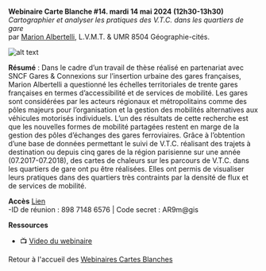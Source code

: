 **Webinaire Carte Blanche #14. mardi 14 mai 2024 (12h30-13h30)** </br>
_Cartographier et analyser les pratiques des V.T.C. dans les quartiers de gare_ </br>
par [Marion Albertelli](https://www.linkedin.com/in/marion-albertelli-06659749/?originalSubdomain=fr), L.V.M.T. & UMR 8504 Géographie-cités.

![alt text](https://raw.githubusercontent.com/magisAR9/webinaires/main/affiche_webinaire_malbertelli.png)

**Résumé** : Dans le cadre d’un travail de thèse réalisé en partenariat avec SNCF Gares & Connexions sur l’insertion urbaine des gares françaises,
Marion Albertelli a questionné les échelles territoriales de trente gares françaises en termes d’accessibilité et de services de mobilité. Les gares
sont considérées par les acteurs régionaux et métropolitains comme des pôles majeurs pour l’organisation et la gestion des mobilités alternatives aux
véhicules motorisés individuels. L’un des résultats de cette recherche est que les nouvelles formes de mobilité partagées restent en marge de la gestion
des pôles d’échanges des gares ferroviaires. Grâce à l’obtention d’une base de données permettant le suivi de V.T.C. réalisant des trajets à destination
ou depuis cinq gares de la région parisienne sur une année (07.2017-07.2018), des cartes de chaleurs sur les parcours de V.T.C. dans les quartiers de gare
ont pu être réalisées. Elles ont permis de visualiser leurs pratiques dans des quartiers très contraints par la densité de flux et de services de mobilité. 

**Accès**
[Lien](https://univ-eiffel.zoom.us/j/89871486576) </br>
-ID de réunion : 898 7148 6576 | Code secret : AR9m@gis
  
**Ressources** </br>

- 📺 [Video du webinaire](https://sharedocs.huma-num.fr/wl/?id=tvVe622MLDnYyPMWotNc13bvuxou7Ofn)

Retour à l'accueil des [Webinaires Cartes Blanches](https://github.com/magisAR9/webinaires)
